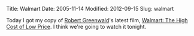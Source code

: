 Title: Walmart
Date: 2005-11-14
Modified: 2012-09-15
Slug: walmart

Today I got my copy of <a href="http://www.imdb.com/name/nm0339254/" >Robert Greenwald</a>'s latest film, <a href="http://www.walmartmovie.com/" >Walmart: The High Cost of Low Price</a>. I think we're going to watch it tonight.
